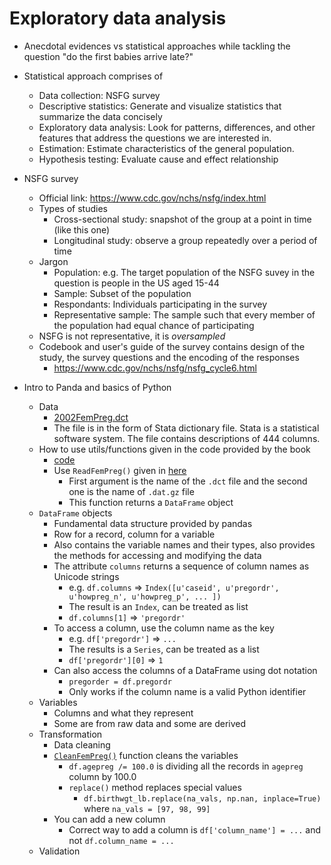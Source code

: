 Exploratory data analysis
=========================

- Anecdotal evidences vs statistical approaches while tackling the question "do the first babies arrive late?"

- Statistical approach comprises of 
    - Data collection: NSFG survey 
    - Descriptive statistics: Generate and visualize statistics that summarize the data concisely
    - Exploratory data analysis: Look for patterns, differences, and other features that address the questions we are interested in.
    - Estimation: Estimate characteristics of the general population.
    - Hypothesis testing: Evaluate cause and effect relationship

- NSFG survey
    - Official link: https://www.cdc.gov/nchs/nsfg/index.html
    - Types of studies
        - Cross-sectional study: snapshot of the group at a point in time (like this one)
        - Longitudinal study: observe a group repeatedly over a period of time
    - Jargon
        - Population: e.g. The target population of the NSFG suvey in the question is people in the US aged 15-44 
        - Sample: Subset of the population
        - Respondants: Individuals participating in the survey
        - Representative sample: The sample such that every member of the population had equal chance of participating
    - NSFG is not representative, it is _oversampled_
    - Codebook and user's guide of the survey contains design of the study, the survey questions and the encoding of the responses
        - https://www.cdc.gov/nchs/nsfg/nsfg_cycle6.html
    
- Intro to Panda and basics of Python
    - Data
        - [2002FemPreg.dct](https://github.com/amoghskulkarni/ThinkStats2/blob/master/code/2002FemPreg.dct)
        - The file is in the form of Stata dictionary file. Stata is a statistical software system. The file contains descriptions of 444 columns.
    - How to use utils/functions given in the code provided by the book 
        - [code](https://github.com/amoghskulkarni/ThinkStats2/blob/master/code/thinkstats2.py)
        - Use `ReadFemPreg()` given in [here](https://github.com/amoghskulkarni/ThinkStats2/blob/master/code/nsfg.py#L41)
            - First argument is the name of the `.dct` file and the second one is the name of `.dat.gz` file
            - This function returns a `DataFrame` object
    - `DataFrame` objects
        - Fundamental data structure provided by pandas
        - Row for a record, column for a variable
        - Also contains the variable names and their types, also provides the methods for accessing and modifying the data
        - The attribute `columns` returns a sequence of column names as Unicode strings
            - e.g. `df.columns` => `Index([u'caseid', u'pregordr', u'howpreg_n', u'howpreg_p', ... ])`
            - The result is an `Index`, can be treated as list
            - `df.columns[1]` => `'pregordr'`
        - To access a column, use the column name as the key
            - e.g. `df['pregordr']` => `...`
            - The results is a `Series`, can be treated as a list
            - `df['pregordr'][0]` => `1`
        - Can also access the columns of a DataFrame using dot notation
            - `pregorder = df.pregordr`
            - Only works if the column name is a valid Python identifier
    - Variables
        - Columns and what they represent
        - Some are from raw data and some are derived
    - Transformation
        - Data cleaning
        - [`CleanFemPreg()`](https://github.com/amoghskulkarni/ThinkStats2/blob/master/code/nsfg.py#L56) function cleans the variables
            - `df.agepreg /= 100.0` is dividing all the records in `agepreg` column by 100.0
            - `replace()` method replaces special values
                - `df.birthwgt_lb.replace(na_vals, np.nan, inplace=True)` where `na_vals = [97, 98, 99]`
        - You can add a new column
            - Correct way to add a column is `df['column_name'] = ...` and not `df.column_name = ...`
    - Validation
        